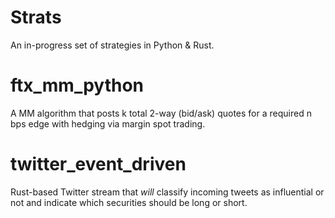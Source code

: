 # Strats
An in-progress set of strategies in Python & Rust.

# ftx_mm_python
A MM algorithm that posts k total 2-way (bid/ask) quotes for a required n bps edge with hedging via margin spot trading.

# twitter_event_driven
Rust-based Twitter stream that *will* classify incoming tweets as influential or not and indicate which securities should be long or short. 
